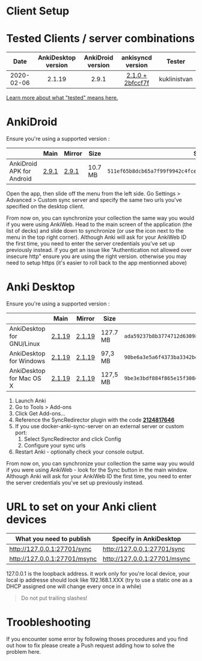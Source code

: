 Client Setup
============

# Tested Clients / server combinations

|    Date    | AnkiDesktop version | AnkiDroid version |                      ankisyncd version                       | Tester       |
| :--------: | :-----------------: | :---------------: | :----------------------------------------------------------: | ------------ |
| 2020-02-06 |       2.1.19        |       2.9.1       | [2.1.0 + 2bfccf7f](<https://github.com/kuklinistvan/anki-sync-server/tree/docker-release>) | kuklinistvan |
[Learn more about what "tested" means here.](Testing.md)

# AnkiDroid

Ensure you're using a supported version :

|                            | Main                                                         | Mirror                                                       | Size     | SHA256                                                       |
| -------------------------- | ------------------------------------------------------------ | ------------------------------------------------------------ | -------- | ------------------------------------------------------------ |
| AnkiDroid APK for Android  | [2.9.1](https://fdroid.tetaneutral.net/fdroid/archive/com.ichi2.anki_20901300.apk) | [2.9.1](https://mega.nz/file/YFoFER5S#BiMMDxyhdl_u9I1TC-v_bBYakM5DTTM5CybJb4pu4oY) | 10.7 MB  | `511ef65b8dcb65a7f99f9942c4fcee5134f137ce23c677cf1ea3b26c7c3f34c5` |

Open the app, then slide off the menu from the left side. Go Settings > Advanced > Custom sync server and specify the same two urls you've specified on the desktop client.

From now on, you can synchronize your collection the same way you would if you were using AnkiWeb. Head to the main screen of the application (the list of decks) and slide down to synchronize (or use the icon next to the menu in the top right corner). Although Anki will ask for your AnkiWeb ID the first time, you need to enter the server credentials you've set up previously instead.
if you get an issue like "Authentication not allowed over insecure http" ensure you are using the right version. otherwise you may need to setup https (it's easier to roll back to the app mentionned above)


# Anki Desktop

Ensure you're using a supported version :  

|                            | Main                                                         | Mirror                                                       | Size     | SHA256                                                       |
| -------------------------- | ------------------------------------------------------------ | ------------------------------------------------------------ | -------- | ------------------------------------------------------------ |
| AnkiDesktop  for GNU/Linux | [2.1.19](https://apps.ankiweb.net/downloads/current/anki-2.1.19-linux-amd64.tar.bz2) | [2.1.19](https://mega.nz/file/lVxRgRwI#Oqohl1M0Ju9RrYa7D6uV5SOtwgqVxkxPKqNYxcOh858) | 127.7 MB | `ada59237b8b3774712d6309821db4b6cb1d2c625284302aa09bc7313ada76fc0` |
| AnkiDesktop for Windows    | [2.1.19](https://apps.ankiweb.net/downloads/current/anki-2.1.19-windows.exe) | [2.1.19](https://mega.nz/file/5MwhxLjT#TLGA03KMbnRmDiHO3A-Yfm-y6xNgW3eiDUgEk-TXYyU) | 97,3 MB  | `90be6a3e5a6f4373ba3342bd3dfbe61e9013bb2a4acced2fcdd594b4c651a665` |
| AnkiDesktop for Mac OS X   | [2.1.19](https://apps.ankiweb.net/downloads/current/anki-2.1.19-mac.dmg) | [2.1.19](https://mega.nz/file/dc4HXbKZ#m17YAdB5-SZ_rET23g8VT12Y-ECMB6rd1UIUfmKMEHg) | 127,5 MB | `9be3e3bdf884f865e15f308e72b1ed0213c061d27102f80d01897d5355eef8e7` |


1. Launch Anki
2. Go to Tools > Add-ons
3. Click Get Add-ons...
4. Reference the SyncRedirector plugin with the code [**2124817646**](https://ankiweb.net/shared/info/2124817646)
5. If you use docker-anki-sync-server on an external server or custom port:
   1. Select SyncRedirector and click Config
   2. Configure your sync urls
6. Restart Anki - optionally check your console output.

From now on, you can synchronize your collection the same way you would if you were using AnkiWeb - look for the Sync button in the main window. Although Anki will ask for your AnkiWeb ID the first time, you need to enter the server credentials you've set up previously instead.


# URL to set on your Anki client devices

| What you need to publish     | Specify in AnkiDesktop       | Specify in AnkiDroid         |
| ---------------------------- | ---------------------------- | ---------------------------- |
| http://127.0.0.1:27701/sync  | http://127.0.0.1:27701/sync  | http://127.0.0.1:27701/      |
| http://127.0.0.1:27701/msync | http://127.0.0.1:27701/msync | http://127.0.0.1:27701/msync |

127.0.0.1 is the loopback address. it work only for you're local device,
your local ip addresse should look like 192.168.1.XXX (try to use a static one as a DHCP assigned one will change every once in a while)
>  Do not put trailing slashes!

# Troobleshooting

If you encounter some error by following thoses procedures and you find out how to fix please create a Push request adding how to solve the problem here.

